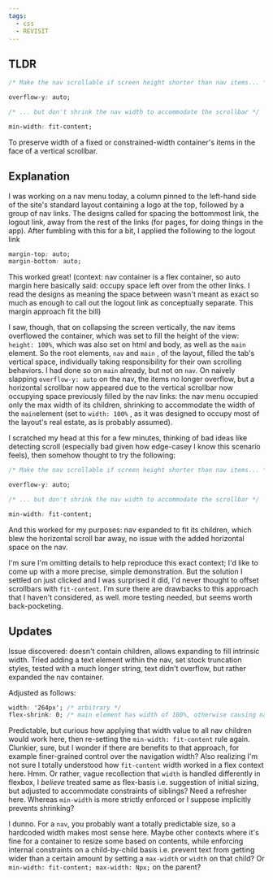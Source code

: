 ```yaml
---
tags:
  - css
  - REVISIT
---
```


## TLDR

```css
/* Make the nav scrollable if screen height shorter than nav items... */

overflow-y: auto;

/* ... but don't shrink the nav width to accommodate the scrollbar */

min-width: fit-content;
```

To preserve width of a  fixed or constrained-width container's items in the face of a vertical scrollbar.

## Explanation
I was working on a nav menu today, a column pinned to the left-hand side of the site's standard layout containing a logo at the top, followed by a group of nav links. The designs called for spacing the bottommost link, the logout link, away from the rest of the links (for pages, for doing things in the app). After fumbling with this for a bit, I applied the following to the logout link

```css
margin-top: auto;
margin-bottom: auto;
```

This worked great! (context: nav container is a flex container, so auto margin here basically said: occupy space left over from the other links. I read the designs as meaning the space between wasn't meant as exact so much as enough to call out the logout link as conceptually separate. This margin approach fit the bill)

I saw, though, that on collapsing the screen vertically, the nav items overflowed the container, which was set to fill the height of the view: `height: 100%`, which was also set on html and body, as well as the `main` element. So the root elements, `nav` and `main` , of the layout, filled the tab's vertical space, individually taking responsibility for their own scrolling behaviors. I had done so on `main` already, but not on `nav`. On naively slapping `overflow-y: auto` on the nav, the items no longer overflow, but a horizontal scrollbar now appeared due to the vertical scrollbar now occupying space previously filled by the nav links: the nav menu occupied only the max width of its children, shrinking to accommodate the width of the `main`element (set to `width: 100%` , as it was designed to occupy most of the layout's real estate, as is probably assumed). 

I scratched my head at this for a few minutes, thinking of bad ideas like detecting scroll (especially bad given how edge-casey I know this scenario feels), then somehow thought to try the following:

```css
/* Make the nav scrollable if screen height shorter than nav items... */

overflow-y: auto;

/* ... but don't shrink the nav width to accommodate the scrollbar */

min-width: fit-content;
```

And this worked for my purposes: nav expanded to fit its children, which blew the horizontal scroll bar away, no issue with the added horizontal space on the nav.

I'm sure I'm omitting details to help reproduce this exact context; I'd like to come up with a more precise, simple demonstration. But the solution I settled on just clicked and I was surprised it did, I'd never thought to offset scrollbars with `fit-content`. I'm sure there are drawbacks to this approach that I haven't considered, as well. more testing needed, but seems worth back-pocketing.

## Updates

Issue discovered: doesn't contain children, allows expanding to fill intrinsic width. Tried adding a text element within the nav, set stock truncation styles, tested with a much longer string, text didn't overflow, but rather expanded the nav container. 

Adjusted as follows:

```css
width: '264px'; /* arbitrary */
flex-shrink: 0; /* main element has width of 100%, otherwise causing nav to shrink to as small as possible (child min-content I think?) */
```

Predictable, but curious how applying that width value to all nav children would work here, then re-setting the `min-width: fit-content` rule again. Clunkier, sure, but I wonder if there are benefits to that approach, for example finer-grained control over the navigation width? Also realizing I'm not sure I totally understood how `fit-content` width worked in a flex context here. Hmm. Or rather, vague recollection that `width` is handled differently in flexbox, I _believe_ treated same as flex-basis i.e. suggestion of initial sizing, but adjusted to accommodate constraints of siblings? Need a refresher here. Whereas `min-width` is more strictly enforced or I suppose implicitly prevents shrinking?

I dunno. For a `nav`, you probably want a totally predictable size, so a hardcoded width makes most sense here. Maybe other contexts where it's fine for a container to resize some based on contents, while enforcing internal constraints on a child-by-child basis i.e. prevent text from getting wider than a certain amount by setting a `max-width` or `width` on that child? Or `min-width: fit-content; max-width: Npx;` on the parent?